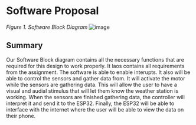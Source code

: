 # Software Proposal

*Figure 1. Software Block Diagram*
![image](https://github.com/Team-310/Team-310.github.io/assets/81040359/25ca7560-2dbe-4f5d-8c50-d3fe7ad4c897)

## Summary ##
Our Software Block diagram contains all the necessary functions that are required for this design to work properly. It laos contains all requirements from the assignment. The software is able to enable interupts. It also will be able to control the sensors and gather data from. It will activate the motor while the sensors are gathering data. This will allow the user to have a visual and audial stimulus that will let them know the weather station is working. When the sensors are finished gathering data, the controller will interpret it and send it to the ESP32. Finally, the ESP32 will be able to interface with the internet where the user will be able to view the data on their phone. 
